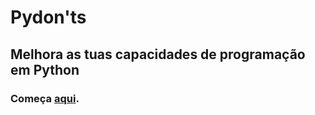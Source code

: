 # Pydon'ts

## Melhora as tuas capacidades de programação em Python

### Começa [aqui][manifesto].

[manifesto]: ./pydont-manifesto
